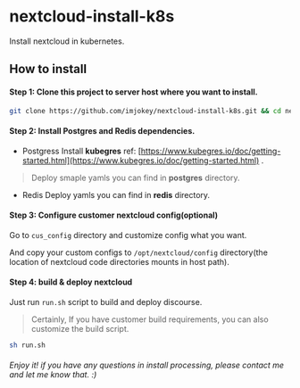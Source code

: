 # nextcloud-install-k8s

Install nextcloud in kubernetes.

## How to install

#### Step 1: Clone this project to server host where you want to install.

```sh
git clone https://github.com/imjokey/nextcloud-install-k8s.git && cd nextcloud-install-k8s
```


#### Step 2:  Install Postgres and Redis dependencies.

-  Postgress
  Install **kubegres**  ref:  [https://www.kubegres.io/doc/getting-started.html](https://www.kubegres.io/doc/getting-started.html) .
  
  > Deploy smaple yamls you can find in **postgres** directory. 
  
-  Redis
  Deploy yamls you can find in **redis** directory.

#### Step 3:  Configure  customer nextcloud config(optional)

Go to `cus_config` directory and customize config what you want.

And copy your custom configs to `/opt/nextcloud/config` directory(the location of nextcloud code  directories mounts in  host path).

#### Step 4:  build & deploy  nextcloud 

Just run `run.sh` script to build and deploy discourse.

> Certainly,  If you have customer  build requirements,  you can  also customize the build script. 

```sh
sh run.sh 
```

###### Enjoy it! if you have any questions  in install processing, please contact me and let me know that. :)



